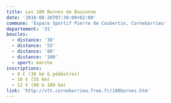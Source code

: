 ```yaml
---
title: Les 100 Bornes de Bouconne
date: '2018-08-26T07:30:00+02:00'
commune: 'Espace Sportif Pierre de Coubertin, Cornebarrieu'
departement: '31'
boucles:
  - distance: '30'
  - distance: '55'
  - distance: '80'
  - distance: '100'
  - sport: marche
inscriptions:
  - 8 € (30 km & pédèstres)
  - 10 € (55 km)
  - 12 € (80 & 100 km)
link: 'http://vtt.cornebarrieu.free.fr/100bornes.htm'
---
```


